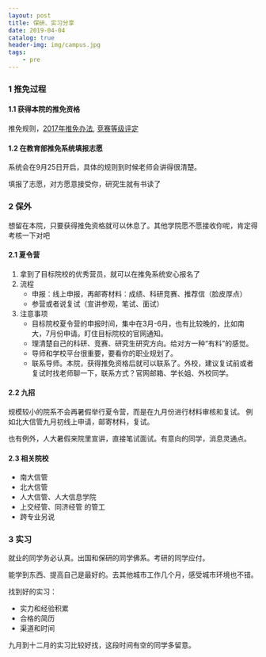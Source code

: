 ```yaml
---
layout: post
title: 保研、实习分享
date: 2019-04-04
catalog: true
header-img: img/campus.jpg
tags:
    - pre
---
```

### 1 推免过程
#### 1.1 获得本院的推免资格
推免规则，[2017年推免办法](http://sim.whu.edu.cn/info/1073/2559.htm), [竞赛等级评定](/assets/pdf/score_rules.pdf)
#### 1.2 在教育部推免系统填报志愿
系统会在9月25日开启，具体的规则到时候老师会讲得很清楚。

填报了志愿，对方愿意接受你，研究生就有书读了

### 2 保外
想留在本院，只要获得推免资格就可以休息了。其他学院愿不愿接收你呢，肯定得考核一下对吧

#### 2.1 夏令营
1. 拿到了目标院校的优秀营员，就可以在推免系统安心报名了
2. 流程
   - 申报：线上申报，再邮寄材料：成绩、科研竞赛、推荐信（脸皮厚点）
   - 参营或者说复试（宣讲参观，笔试、面试）
3. 注意事项
   - 目标院校夏令营的申报时间，集中在3月-6月，也有比较晚的，比如南大，7月份申请。盯住目标院校的官网通知。
   - 理清楚自己的科研、竞赛、研究生研究方向。给对方一种“有料”的感觉。
   - 导师和学校平台很重要，要看你的职业规划了。
   - 联系导师。本院，获得推免资格后就可以联系了。外校，建议复试前或者复试时找老师聊一下，联系方式？官网邮箱、学长姐、外校同学。

#### 2.2 九招
规模较小的院系不会再暑假举行夏令营，而是在九月份进行材料审核和复试。
例如北大信管九月初线上申请，邮寄材料，复试。

也有例外，人大暑假来院里宣讲，直接笔试面试。有意向的同学，消息灵通点。

#### 2.3 相关院校
- 南大信管
- 北大信管
- 人大信管、人大信息学院
- 上交经管、同济经管 的管工
- 跨专业另说

### 3 实习
就业的同学务必认真。出国和保研的同学佛系。考研的同学应付。

能学到东西、提高自己是最好的。去其他城市工作几个月，感受城市环境也不错。

找到好的实习：
- 实力和经验积累
- 合格的简历
- 渠道和时间

九月到十二月的实习比较好找，这段时间有空的同学多留意。